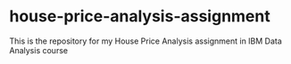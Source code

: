 # house-price-analysis-assignment
This is the repository for my House Price Analysis assignment in IBM Data Analysis course
